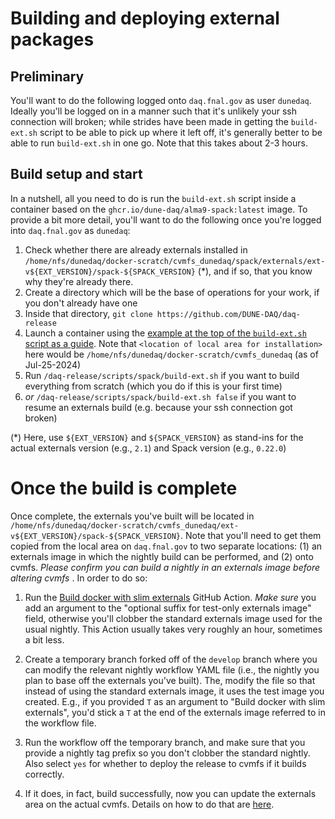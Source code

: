 # Building and deploying external packages

## Preliminary

You'll want to do the following logged onto `daq.fnal.gov` as user
`dunedaq`. Ideally you'll be logged on in a manner such that it's
unlikely your ssh connection will broken; while strides have been made
in getting the `build-ext.sh` script to be able to pick up where it
left off, it's generally better to be able to run `build-ext.sh` in
one go. Note that this takes about 2-3 hours.

## Build setup and start

In a nutshell, all you need to do is run the `build-ext.sh` script
inside a container based on the `ghcr.io/dune-daq/alma9-spack:latest`
image. To provide a bit more detail, you'll want to do the following
once you're logged into `daq.fnal.gov` as `dunedaq`:

1. Check whether there are already externals installed in `/home/nfs/dunedaq/docker-scratch/cvmfs_dunedaq/spack/externals/ext-v${EXT_VERSION}/spack-${SPACK_VERSION}` (*), and if so, that you know why they're already there.
1. Create a directory which will be the base of operations for your work, if you don't already have one
1. Inside that directory, `git clone https://github.com/DUNE-DAQ/daq-release`
1. Launch a container using the [example at the top of the `build-ext.sh` script as a guide](https://github.com/DUNE-DAQ/daq-release/blob/develop/scripts/spack/build-ext.sh). Note that `<location of local area for installation>` here would be `/home/nfs/dunedaq/docker-scratch/cvmfs_dunedaq` (as of Jul-25-2024)
1. Run `/daq-release/scripts/spack/build-ext.sh` if you want to build everything from scratch (which you do if this is your first time)
1. _or_ `/daq-release/scripts/spack/build-ext.sh false` if you want to resume an externals build (e.g. because your ssh connection got broken)

(*) Here, use `${EXT_VERSION}` and `${SPACK_VERSION}` as stand-ins for the actual externals version (e.g., `2.1`) and Spack version (e.g., `0.22.0`)

# Once the build is complete

Once complete, the externals you've built will be located in `/home/nfs/dunedaq/docker-scratch/cvmfs_dunedaq/ext-v${EXT_VERSION}/spack-${SPACK_VERSION}`. Note that you'll need to get them copied from the local area on `daq.fnal.gov` to two separate locations: (1) an externals image in which the nightly build can be performed, and (2) onto cvmfs. _Please confirm you can build a nightly in an externals image before altering cvmfs_ . In order to do so:

1. Run the [Build docker with slim externals](https://github.com/DUNE-DAQ/daq-release/actions/workflows/slim_externals.yaml) GitHub Action. _Make sure_ you add an argument to the "optional suffix for test-only externals image" field, otherwise you'll clobber the standard externals image used for the usual nightly. This Action usually takes very roughly an hour, sometimes a bit less.

1. Create a temporary branch forked off of the `develop` branch where you can modify the relevant nightly workflow YAML file (i.e., the nightly you plan to base off the externals you've built). The, modify the file so that instead of using the standard externals image, it uses the test image you created. E.g., if you provided `T` as an argument to "Build docker with slim externals", you'd stick a `T` at the end of the externals image referred to in the workflow file.

1. Run the workflow off the temporary branch, and make sure that you provide a nightly tag prefix so you don't clobber the standard nightly. Also select `yes` for whether to deploy the release to cvmfs if it builds correctly.

1. If it does, in fact, build successfully, now you can update the externals area on the actual cvmfs. Details on how to do that are [here](https://dune-daq-sw.readthedocs.io/en/latest/packages/daq-release/publish_to_cvmfs/#updating-a-particular-directory-on-cvmfs).

